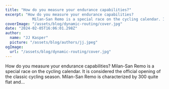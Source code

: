 ```yaml
---
title: "How do you measure your endurance capabilities?"
excerpt: "How do you measure your endurance capabilities?
            Milan-San Remo is a special race on the cycling calendar. It is considered the official opening of the classic cycling season. Milan-San Rem"
coverImage: "/assets/blog/dynamic-routing/cover.jpg"
date: "2024-02-05T16:06:01.298Z"
author:
  name: "JJ Kasper"
  picture: "/assets/blog/authors/jj.jpeg"
ogImage:
  url: "/assets/blog/dynamic-routing/cover.jpg"
---
```


How do you measure your endurance capabilities?
            Milan-San Remo is a special race on the cycling calendar. It is considered the official opening of the classic cycling season. Milan-San Remo is characterized by 300 quite flat and…